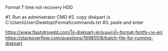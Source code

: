 Format 7 time not recovery HDD

#1. Run as administrator CMD
#2. copy diskpart /s C:\Users\User\Desktop\Format\commands.txt
#3. paste and enter

https://www.flashdrivedd.com/ใช้-diskpart-ฟอร์แมตคำสั่ง-format-fsntfs-เจอ-er/
https://stackoverflow.com/questions/16985518/batch-file-for-running-diskpart
